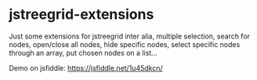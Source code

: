 # jstreegrid-extensions
Just some extensions for jstreegrid inter alia, multiple selection, search for nodes, open/close all nodes, hide specific nodes, select specific nodes through an array, put chosen nodes on a list...

Demo on jsfiddle:
https://jsfiddle.net/1u45dkcn/
